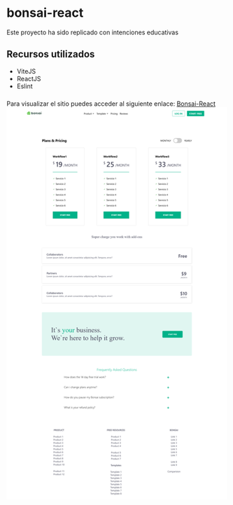 # bonsai-react

Este proyecto ha sido replicado con intenciones educativas

## Recursos utilizados

- ViteJS
- ReactJS
- Eslint

###
Para visualizar el sitio puedes acceder al siguiente enlace:
[Bonsai-React](https://adryanovie2.github.io/bonsai-react/)
![alt text](https://github.com/AdryanOvie2/bonsai-react/blob/main/Bonsai-React.png)
